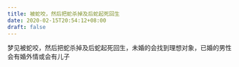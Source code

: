 ```yaml
---
title: 被蛇咬，然后把蛇杀掉及后蛇起死回生
date: 2020-02-15T20:54:12+08:00
draft: false
---
```


梦见被蛇咬，然后把蛇杀掉及后蛇起死回生，未婚的会找到理想对象，已婚的男性会有婚外情或会有儿子